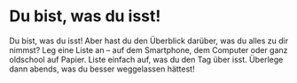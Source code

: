 # Du bist, was du isst!

Du bist, was du isst! Aber hast du den Überblick darüber, was du alles zu dir nimmst? Leg eine Liste an – auf dem Smartphone, dem Computer oder ganz oldschool auf Papier. Liste einfach auf, was du den Tag über isst. Überlege dann abends, was du besser weggelassen hättest! 